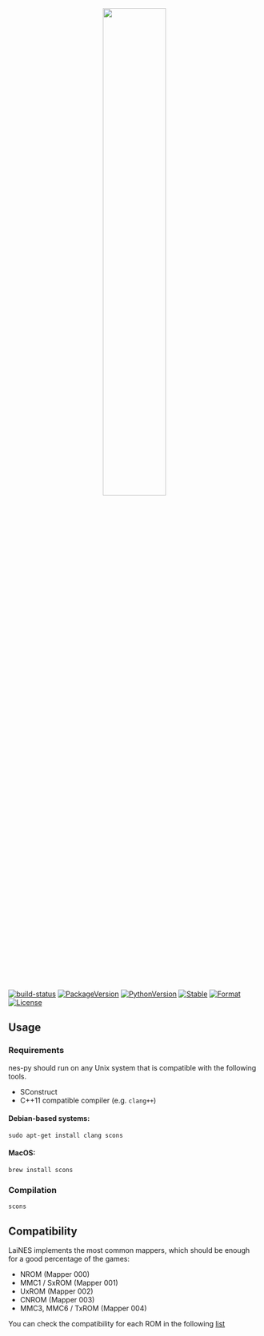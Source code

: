 <center>
<img 
    src="https://user-images.githubusercontent.com/2184469/42917700-515de300-8ad0-11e8-8274-3fe2232d28ff.png"
    align="center"
    width="50%"
/>
</center>

[![build-status][]][ci-server]
[![PackageVersion][pypi-version]][pypi-home]
[![PythonVersion][python-version]][python-home]
[![Stable][pypi-status]][pypi-home]
[![Format][pypi-format]][pypi-home]
[![License][pypi-license]](LICENSE)

[build-status]: https://travis-ci.com/Kautenja/nes-py.svg?token=FCkX2qMNHzx2qWEzZZMP&branch=master
[ci-server]: https://travis-ci.com/Kautenja/nes-py
[pypi-version]: https://badge.fury.io/py/nes-py.svg
[pypi-license]: https://img.shields.io/pypi/l/nes-py.svg
[pypi-status]: https://img.shields.io/pypi/status/nes-py.svg
[pypi-format]: https://img.shields.io/pypi/format/nes-py.svg
[pypi-home]: https://badge.fury.io/py/nes-py
[python-version]: https://img.shields.io/pypi/pyversions/nes-py.svg
[python-home]: https://python.org

## Usage

### Requirements

nes-py should run on any Unix system that is compatible with the following
tools.

-   SConstruct
-   C++11 compatible compiler (e.g. `clang++`)

#### Debian-based systems:

```shell
sudo apt-get install clang scons
```

#### MacOS:

```shell
brew install scons
```

### Compilation

```shell
scons
```

## Compatibility

LaiNES implements the most common mappers, which should be enough for a good
percentage of the games:

-   NROM (Mapper 000)
-   MMC1 / SxROM (Mapper 001)
-   UxROM (Mapper 002)
-   CNROM (Mapper 003)
-   MMC3, MMC6 / TxROM (Mapper 004)

You can check the compatibility for each ROM in the following
[list](http://tuxnes.sourceforge.net/nesmapper.txt)
